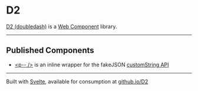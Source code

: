 # D2
[D2 (doubledash)](https://github.com/eIIisd/D2) is a [Web Component](https://developer.mozilla.org/en-US/docs/Web/Web_Components) library.

---

## Published Components
- [\<p-- /\>](https://eiiisd.github.io/D2/public/lib/P.js) is an inline wrapper for the fakeJSON [customString API](https://fakejson.com/documentation#field_custom)

---

Built with [Svelte](https://svelte.dev/), available for consumption at [github.io/D2](https://eiiisd.github.io/D2/public/lib/P.js)
